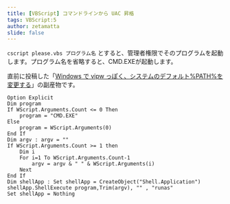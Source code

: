 ```yaml
---
title: [VBScript] コマンドラインから UAC 昇格
tags: VBScript:5
author: zetamatta
slide: false
---
```

`cscript please.vbs プログラム名` とすると、管理者権限でそのプログラムを起動します。プログラム名を省略すると、CMD.EXEが起動します。

直前に投稿した「[Windows で vipw っぽく、システムのデフォルト%PATH%を変更する](http://qiita.com/zetamatta/items/2919f0a794e6373eb964)」の副産物です。

```VBScript:please.vbs
Option Explicit
Dim program
If WScript.Arguments.Count <= 0 Then
    program = "CMD.EXE"
Else
    program = WScript.Arguments(0)
End If
Dim argv : argv = ""
If WScript.Arguments.Count >= 1 then
    Dim i
    For i=1 To WScript.Arguments.Count-1
        argv = argv & " " & WScript.Arguments(i)
    Next
End If
Dim shellApp : Set shellApp = CreateObject("Shell.Application")
shellApp.ShellExecute program,Trim(argv), "" , "runas"
Set shellApp = Nothing
```

